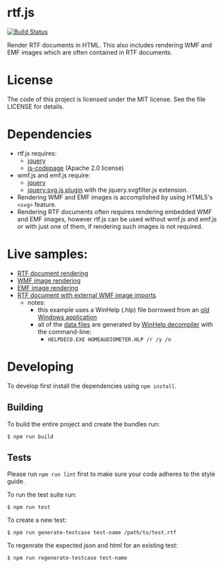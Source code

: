 # rtf.js
[![Build Status](https://travis-ci.org/tbluemel/rtf.js.svg?branch=master)](https://travis-ci.org/tbluemel/rtf.js)

Render RTF documents in HTML.  This also includes rendering WMF and EMF images which are often contained in RTF documents.

# License
The code of this project is licensed under the MIT license.  See the file LICENSE for details.

# Dependencies
* rtf.js requires:
  * [jquery](https://jquery.com/)
  * [js-codepage](https://github.com/SheetJS/js-codepage/) (Apache 2.0 license)
* wmf.js and emf.js require:
  * [jquery](https://jquery.com/)
  * [jquery.svg.js plugin](https://github.com/kbwood/svg) with the jquery.svgfilter.js extension.
* Rendering WMF and EMF images is accomplished by using HTML5's `<svg>` feature.
* Rendering RTF documents often requires rendering embedded WMF and EMF images, however rtf.js can be used without wmf.js and emf.js or with just one of them, if rendering such images is not required.

# Live samples:
* [RTF document rendering](https://tbluemel.github.io/rtf.js/samples/01_rtf/rtf.html)
* [WMF image rendering](https://tbluemel.github.io/rtf.js/samples/02_wmf/wmf.html)
* [EMF image rendering](https://tbluemel.github.io/rtf.js/samples/03_emf/emf.html)
* [RTF document with external WMF image imports](https://tbluemel.github.io/rtf.js/samples/04_rtf_imports/rtf.html)
  * notes:
    * this example uses a WinHelp (.hlp) file borrowed from an [old Windows application](https://www.esseraudio.com/index.php/en/home-audiometer-en)
    * all of the [data files](https://github.com/tbluemel/rtf.js/tree/master/samples/04_rtf_imports/data) are generated by [WinHelp decompiler](https://sourceforge.net/projects/helpdeco/) with the command-line:
      * `HELPDECO.EXE HOMEAUDIOMETER.HLP /r /y /n`

# Developing
To develop first install the dependencies using `npm install`.

## Building
To build the entire project and create the bundles run:
```
$ npm run build
```

## Tests
Please run `npm run lint` first to make sure your code adheres to the style guide.

To run the test suite run:
```
$ npm run test
```

To create a new test:
```
$ npm run generate-testcase test-name /path/to/test.rtf
```

To regenrate the expected json and html for an existing test:
```
$ npm run regenerate-testcase test-name
```
